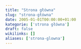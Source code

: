 ```yaml
---
title: "Strona główna"
slug: "strona-główna"
date: 2005-01-01T00:00:00+01:00
kategorie: ['strona główna']
draft: false
wikilinks: []
aliases: ['strona-glowna']
---
```

